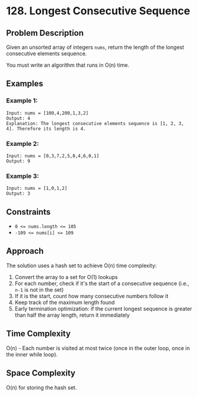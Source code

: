 # 128. Longest Consecutive Sequence

## Problem Description

Given an unsorted array of integers `nums`, return the length of the longest consecutive elements sequence.

You must write an algorithm that runs in O(n) time.

## Examples

### Example 1:
```
Input: nums = [100,4,200,1,3,2]
Output: 4
Explanation: The longest consecutive elements sequence is [1, 2, 3, 4]. Therefore its length is 4.
```

### Example 2:
```
Input: nums = [0,3,7,2,5,8,4,6,0,1]
Output: 9
```

### Example 3:
```
Input: nums = [1,0,1,2]
Output: 3
```

## Constraints

- `0 <= nums.length <= 105`
- `-109 <= nums[i] <= 109`

## Approach

The solution uses a hash set to achieve O(n) time complexity:

1. Convert the array to a set for O(1) lookups
2. For each number, check if it's the start of a consecutive sequence (i.e., `n-1` is not in the set)
3. If it is the start, count how many consecutive numbers follow it
4. Keep track of the maximum length found
5. Early termination optimization: if the current longest sequence is greater than half the array length, return it immediately

## Time Complexity

O(n) - Each number is visited at most twice (once in the outer loop, once in the inner while loop).

## Space Complexity

O(n) for storing the hash set.
